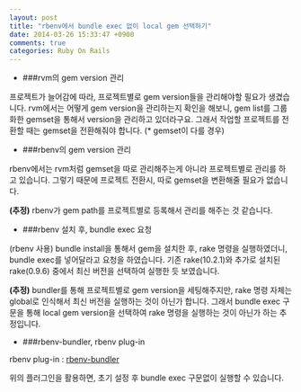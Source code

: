 ```yaml
---
layout: post
title: "rbenv에서 bundle exec 없이 local gem 선택하기"
date: 2014-03-26 15:33:47 +0900
comments: true
categories: Ruby On Rails
---
```


- ###rvm의 gem version 관리

프로젝트가 늘어감에 따라, 프로젝트별로 gem version들을 관리해야할 필요가 생겼습니다.
rvm에서는 어떻게 gem version을 관리하는지 확인을 해보니, gem list를 그룹화한 gemset을 통해서 version을 관리하고 있더라구요.
그래서 작업할 프로젝트를 전환할 때는 gemset을 전환해줘야 합니다. (* gemset이 다를 경우)


- ###rbenv의 gem version 관리

rbenv에서는 rvm처럼 gemset을 따로 관리해주는게 아니라 프로젝트별로 관리를 하고 있습니다.
그렇기 때문에 프로젝트 전환시, 따로 gemset을 변환해줄 필요가 없습니다.

**(추정)** rbenv가 gem path를 프로젝트별로 등록해서 관리를 해주는 것 같습니다.


- ###rbenv 설치 후, bundle exec 요청

(rbenv 사용) bundle install을 통해서 gem을 설치한 후, rake 명령을 실행하였더니, bundle exec를 넣어달라고 요청을 하였습니다.
기존 rake(10.2.1)와 추가로 설치된 rake(0.9.6) 중에서 최신 버전을 선택하여 실행한 듯 보였습니다.

**(추정)** bundler를 통해 프로젝트별로 gem version을 세팅해주지만, rake 명령 자체는 global로 인식해서 최신 버전을 실행하는 것이 아닌가 합니다.
그래서 bundle exec 구문을 통해 local gem version을 선택하여 rake 명령을 실행하는 것이 아닌가 하는 추정입니다.


- ###rbenv-bundler, rbenv plug-in

rbenv plug-in : [rbenv-bundler](https://github.com/carsomyr/rbenv-bundler)

위의 플러그인을 활용하면, 초기 설정 후 bundle exec 구문없이 실행할 수 있습니다.
